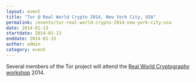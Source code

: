```yaml
---
layout: event
title: "Tor @ Real World Crypto 2014, New York City, USA"
permalink: /events/tor-real-world-crypto-2014-new-york-city-usa
date: 2014-01-13
startdate: 2014-01-13
enddate: 2014-01-15
author: admin
category: event
---
```


Several members of the Tor project will attend the [Real World Cryptography workshop](https://realworldcrypto.wordpress.com/) 2014.

